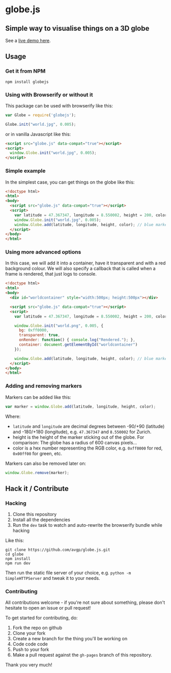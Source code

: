 # globe.js
## Simple way to visualise things on a 3D globe

See a [live demo here](http://avgp.github.io/globe.js/).

## Usage

### Get it from NPM

```shell
npm install globejs
```

### Using with Browserify or without it

This package can be used with browserify like this:

```javascript
var Globe = require('globejs');

Globe.init("world.jpg", 0.005);
```

or in vanilla Javascript like this:

```html
<script src="globe.js" data-compat="true"></script>
<script>
  window.Globe.init("world.jpg", 0.005);
</script>
```

### Simple example

In the simplest case, you can get things on the globe like this:

```html
<!doctype html>
<html>
<body>
  <script src="globe.js" data-compat="true"></script>
  <script>
    var latitude = 47.367347, longitude = 8.550002, height = 200, color = 0x0000ff;
    window.Globe.init("world.jpg", 0.005);
    window.Globe.add(latitude, longitude, height, color); // blue marker on Zurich
  </script>
</body>
</html>
```

### Using more advanced options

In this case, we will add it into a container, have it transparent and with a red background colour.
We will also specify a callback that is called when a frame is rendered, that just logs to console.

```html
<!doctype html>
<html>
<body>
  <div id="worldcontainer" style="width:500px; height:500px"></div>

  <script src="globe.js" data-compat="true"></script>
  <script>
    var latitude = 47.367347, longitude = 8.550002, height = 200, color = 0x0000ff;

    window.Globe.init("world.png", 0.005, {
      bg: 0xff0000,
      transparent: true,
      onRender: function() { console.log("Rendered."); },
      container: document.getElementById("worldcontainer")
    });

    window.Globe.add(latitude, longitude, height, color); // blue marker on Zurich
  </script>
</body>
</html>
```

### Adding and removing markers

Markers can be added like this:

```javascript
var marker = window.Globe.add(latitude, longitude, height, color);
```
Where:
* `latitude` and `longitude` are decimal degrees between -90/+90 (latitude) and -180/+180 (longitude), e.g. `47.367347` and `8.550002` for Zurich.
* height is the height of the marker sticking out of the globe. For comparison: The globe has a radius of 600 canvas pixels...
* color is a hex number representing the RGB color, e.g. `0xff0000` for red, `0x00ff00` for green, etc.

Markers can also be removed later on:

```javascript
window.Globe.remove(marker);
```

## Hack it / Contribute

### Hacking

1. Clone this repository
2. Install all the dependencies
3. Run the `dev` task to watch and auto-rewrite the browserify bundle while hacking

Like this:

```shell
git clone https://github.com/avgp/globe.js.git
cd globe
npm install
npm run dev
```
Then run the static file server of your choice, e.g. `python -m SimpleHTTPServer` and tweak it to your needs.

### Contributing

All contributions welcome - if you're not sure about something, please don't hesitate to open an issue or pull request!

To get started for contributing, do:

1. Fork the repo on github
2. Clone your fork
3. Create a new branch for the thing you'll be working on
4. Code code code
5. Push to your fork
6. Make a pull request against the `gh-pages` branch of this repository.

Thank you very much!
